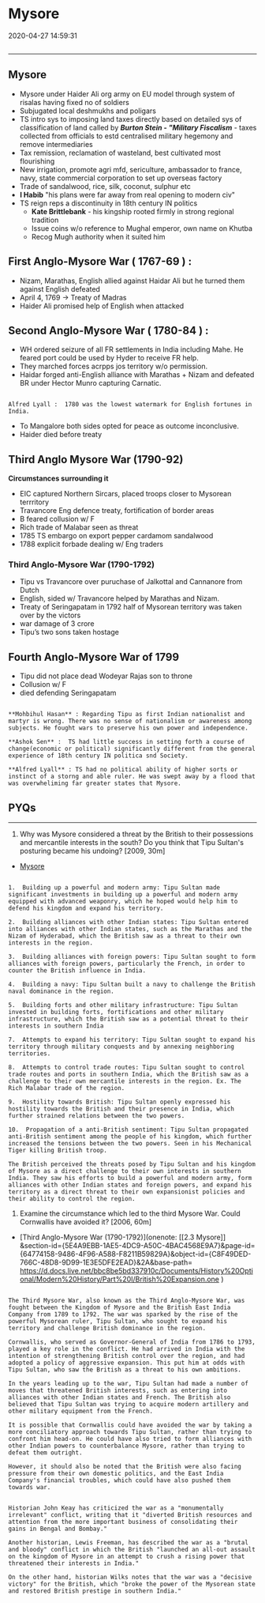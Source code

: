 # Mysore

2020-04-27 14:59:31

```toc
```

---

## Mysore

- Mysore under Haider Ali org army on EU model through system of risalas having fixed no of soldiers
- Subjugated local deshmukhs and poligars
- TS intro sys to imposing land taxes directly based on detailed sys of classification of land called by ***Burton Stein - "Military Fiscalism*** - taxes collected from officials to estd centralised military hegemony and remove intermediaries
- Tax remission, reclamation of wasteland, best cultivated most flourishing
- New irrigation, promote agri mfd, sericulture, ambassador to france, navy, state commercial corporation to set up overseas factory
- Trade of sandalwood, rice, silk, coconut, sulphur etc
- **I Habib** "his plans were far away from real opening to modern civ"
- TS reign reps a discontinuity in 18th century IN politics
    - **Kate Brittlebank** - his kingship rooted firmly in strong regional tradition
    - Issue coins w/o reference to Mughal emperor, own name on Khutba
    - Recog Mugh authority when it suited him

## First Anglo-Mysore War ( 1767-69 ) :

- Nizam, Marathas, English allied against Haidar Ali but he turned them against English defeated
- April 4, 1769 -> Treaty of Madras
- Haider Ali promised help of English when attacked

## Second Anglo-Mysore War ( 1780-84 ) :

- WH ordered seizure of all FR settlements in India including Mahe. He feared port could be used by Hyder to receive FR help.
- They marched forces acrpps jos territory w/o permission.
- Haidar forged anti-English alliance with Marathas + Nizam and defeated BR under Hector Munro capturing Carnatic.

```ad-Views

Alfred Lyall :  1780 was the lowest watermark for English fortunes in India.

```

- To Mangalore both sides opted for peace as outcome inconclusive.
- Haider died before treaty

## Third Anglo Mysore War (1790-92)

**Circumstances surrounding it**

- EIC captured Northern Sircars, placed troops closer to Mysorean terrritory
- Travancore Eng defence treaty, fortification of border areas
- B feared collusion w/ F
- Rich trade of Malabar seen as threat
- 1785 TS embargo on export pepper cardamom sandalwood
- 1788 explicit forbade dealing w/ Eng traders

### Third Anglo-Mysore War (1790-1792)

- Tipu vs Travancore over puruchase of Jalkottal and Cannanore from Dutch
- English, sided w/ Travancore helped by Marathas and Nizam.
- Treaty of Seringapatam in 1792 half of Mysorean territory was taken over by the victors
- war damage of 3 crore
- Tipu’s two sons taken hostage

## Fourth Anglo-Mysore War of 1799

- Tipu did not place dead Wodeyar Rajas son to throne
- Collusion w/ F
- died defending Seringapatam

```ad-Views

**Mohbihul Hasan** : Regarding Tipu as first Indian nationalist and martyr is wrong. There was no sense of nationalism or awareness among subjects. He fought wars to preserve his own power and independence.

**Ashok Sen** :  TS had little success in setting forth a course of change(economic or political) significantly different from the general experience of 18th century IN politica snd Society.

**Alfred Lyall** : TS had no political ability of higher sorts or instinct of a storng and able ruler. He was swept away by a flood that was overwheliming far greater states that Mysore. 

```

## PYQs

---

1. Why was Mysore considered a threat by the British to their possessions and mercantile interests in the south? Do you think that Tipu Sultan's posturing became his undoing? [2009, 30m]
- [Mysore](onenote:[[Mysore]]&section-id={5E4A9EBB-1AE5-4DC9-A50C-4BAC4568E9A7}&page-id={64774158-9486-4F96-A588-F8211B59829A}&object-id={539EFD18-446B-457C-8CEA-80D355B87E10}&2E&base-path=https://d.docs.live.net/bbc8be5bd337910c/Documents/History%20Optional/Modern%20History/Part%20I/British%20Expansion.one)

```ad-Answer

1.  Building up a powerful and modern army: Tipu Sultan made significant investments in building up a powerful and modern army equipped with advanced weaponry, which he hoped would help him to defend his kingdom and expand his territory.
    
2.  Building alliances with other Indian states: Tipu Sultan entered into alliances with other Indian states, such as the Marathas and the Nizam of Hyderabad, which the British saw as a threat to their own interests in the region.
    
3.  Building alliances with foreign powers: Tipu Sultan sought to form alliances with foreign powers, particularly the French, in order to counter the British influence in India.
    
4.  Building a navy: Tipu Sultan built a navy to challenge the British naval dominance in the region.
    
5.  Building forts and other military infrastructure: Tipu Sultan invested in building forts, fortifications and other military infrastructure, which the British saw as a potential threat to their interests in southern India
    
7.  Attempts to expand his territory: Tipu Sultan sought to expand his territory through military conquests and by annexing neighboring territories. 
    
8.  Attempts to control trade routes: Tipu Sultan sought to control trade routes and ports in southern India, which the British saw as a challenge to their own mercantile interests in the region. Ex. The Rich Malabar trade of the region.
    
9.  Hostility towards British: Tipu Sultan openly expressed his hostility towards the British and their presence in India, which further strained relations between the two powers.
    
10.  Propagation of a anti-British sentiment: Tipu Sultan propagated anti-British sentiment among the people of his kingdom, which further increased the tensions between the two powers. Seen in his Mechanical Tiger killing British troop.

The British perceived the threats posed by Tipu Sultan and his kingdom of Mysore as a direct challenge to their own interests in southern India. They saw his efforts to build a powerful and modern army, form alliances with other Indian states and foreign powers, and expand his territory as a direct threat to their own expansionist policies and their ability to control the region.

```

1. Examine the circumstance which led to the third Mysore War. Could Cornwallis have avoided it? [2006, 60m]
- [Third Anglo-Mysore War (1790-1792)](onenote: [[2.3 Mysore]] &section-id={5E4A9EBB-1AE5-4DC9-A50C-4BAC4568E9A7}&page-id={64774158-9486-4F96-A588-F8211B59829A}&object-id={C8F49DED-766C-48D8-9D99-1E3E5DFE2EAD}&2A&base-path= <https://d.docs.live.net/bbc8be5bd337910c/Documents/History%20Optional/Modern%20History/Part%20I/British%20Expansion.one> )

```ad-Answer

The Third Mysore War, also known as the Third Anglo-Mysore War, was fought between the Kingdom of Mysore and the British East India Company from 1789 to 1792. The war was sparked by the rise of the powerful Mysorean ruler, Tipu Sultan, who sought to expand his territory and challenge British dominance in the region.

Cornwallis, who served as Governor-General of India from 1786 to 1793, played a key role in the conflict. He had arrived in India with the intention of strengthening British control over the region, and had adopted a policy of aggressive expansion. This put him at odds with Tipu Sultan, who saw the British as a threat to his own ambitions.

In the years leading up to the war, Tipu Sultan had made a number of moves that threatened British interests, such as entering into alliances with other Indian states and French. The British also believed that Tipu Sultan was trying to acquire modern artillery and other military equipment from the French.

It is possible that Cornwallis could have avoided the war by taking a more conciliatory approach towards Tipu Sultan, rather than trying to confront him head-on. He could have also tried to form alliances with other Indian powers to counterbalance Mysore, rather than trying to defeat them outright.

However, it should also be noted that the British were also facing pressure from their own domestic politics, and the East India Company's financial troubles, which could have also pushed them towards war.

```

```ad-Views

Historian John Keay has criticized the war as a "monumentally irrelevant" conflict, writing that it "diverted British resources and attention from the more important business of consolidating their gains in Bengal and Bombay."

Another historian, Lewis Freeman, has described the war as a "brutal and bloody" conflict in which the British "launched an all-out assault on the kingdom of Mysore in an attempt to crush a rising power that threatened their interests in India."

On the other hand, historian Wilks notes that the war was a "decisive victory" for the British, which "broke the power of the Mysorean state and restored British prestige in southern India."

```
